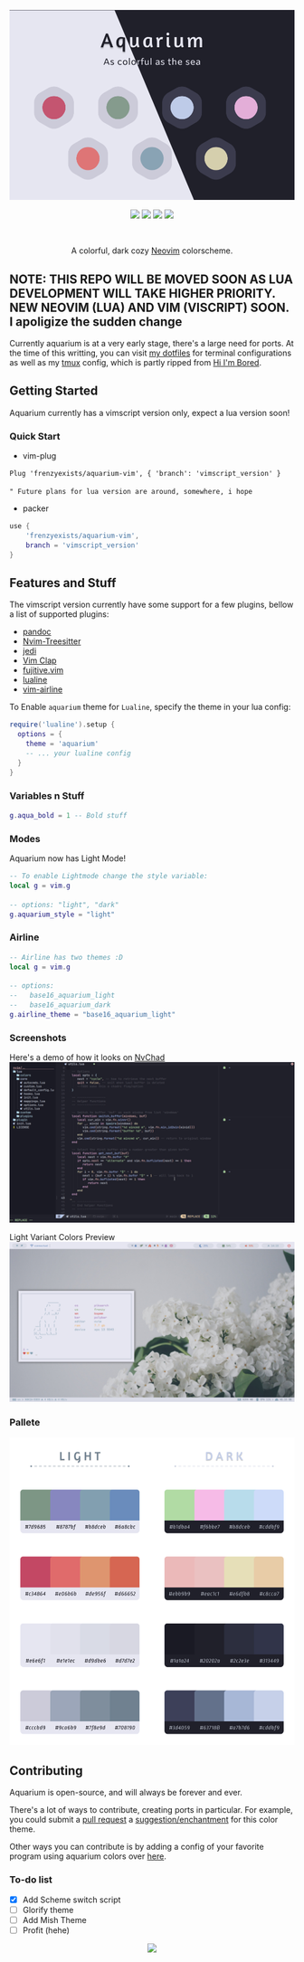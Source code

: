 
<p align="center">
    <a href="https://github.com/FrenzyExists" target="_blank">
        <img src="screenshots/banner.png" alt="Aquarium Banner" width="630"/>
    </a>
</p>
<p align="center">
    <a href="https://github.com/FrenzyExists/aquarium-vim-old/stargazers"><img src="https://img.shields.io/github/stars/FrenzyExists/aquarium-vim-old?colorA=20202a&colorB=cddbf9&style=for-the-badge&logo=starship style=flat-square"></a>
    <a href="https://github.com/FrenzyExists/aquarium-vim-old/releases/latest"><img src="https://img.shields.io/github/release/FrenzyExists/aquarium-vim-old.svg?&style=for-the-badge&label=Release&logo=github&logoColor=eceff4&colorA=20202a&colorB=f6bbe7"/></a> 
    <a href="https://github.com/FrenzyExists/aquarium-vim-old/issues"><img src="https://img.shields.io/github/issues/FrenzyExists/aquarium-vim-old?colorA=20202a&colorB=e6dfb8&style=for-the-badge&logo=bugatti"></a>
    <a href="https://github.com/FrenzyExists/aquarium-vim-old/network/members"><img src="https://img.shields.io/github/forks/FrenzyExists/aquarium-vim-old?colorA=20202a&colorB=ebb9b9&style=for-the-badge&logo=github"></a>
</p>

<br/>

<p align="center">A colorful, dark cozy <a href="https://github.com/neovim/neovim">Neovim</a> colorscheme.</p>

## NOTE: THIS REPO WILL BE MOVED SOON AS LUA DEVELOPMENT WILL TAKE HIGHER PRIORITY. NEW NEOVIM (LUA) AND VIM (VISCRIPT) SOON. I apoligize the sudden change

Currently aquarium is at a very early stage, there's a large need for ports. At the time of this writting, you can visit [my dotfiles](https://github.com/FrenzyExists/dotfiles) for terminal configurations as well as my [tmux](https://github.com/FrenzyExists/dotfiles/blob/master/config/.tmux.conf) config, which is partly ripped from [Hi I'm Bored](https://github.com/shaunsingh).

## Getting Started
Aquarium currently has a vimscript version only, expect a lua version soon!

### Quick Start

* vim-plug
```vim
Plug 'frenzyexists/aquarium-vim', { 'branch': 'vimscript_version' }

" Future plans for lua version are around, somewhere, i hope
```

* packer
```lua
use {
    'frenzyexists/aquarium-vim',
    branch = 'vimscript_version'
}
```
## Features and Stuff
The vimscript version currently have some support for a few plugins, bellow a list of supported plugins:
- [pandoc](https://github.com/jgm/pandoc)
- [Nvim-Treesitter](https://github.com/tree-sitter/tree-sitter)
- [jedi](https://github.com/davidhalter/jedi)
- [Vim Clap](https://github.com/liuchengxu/vim-clap/tree/master/test)
- [fujitive.vim](https://github.com/tpope/vim-fugitive)
- [lualine](https://github.com/hoob3rt/lualine.nvim)
- [vim-airline]()

To Enable `aquarium` theme for `Lualine`, specify the theme in your lua config:

```lua
require('lualine').setup {
  options = {
    theme = 'aquarium'
    -- ... your lualine config
  }
}
```
### Variables n Stuff
```lua
g.aqua_bold = 1 -- Bold stuff
```

### Modes
Aquarium now has Light Mode!

```lua
-- To enable Lightmode change the style variable:
local g = vim.g

-- options: "light", "dark"
g.aquarium_style = "light"

```

### Airline
```lua
-- Airline has two themes :D
local g = vim.g

-- options:
--   base16_aquarium_light
--   base16_aquarium_dark
g.airline_theme = "base16_aquarium_light"
```

### Screenshots
Here's a demo of how it looks on [NvChad](https://github.com/NvChad/NvChad)
![](screenshots/nv_chad.png)

Light Variant Colors Preview
![](screenshots/preview-light.png)

### Pallete
<p align="center">
    <img src="screenshots/palette.png" alt="Aquarium Palette"/>
</p>

## Contributing
Aquarium is open-source, and will always be forever and ever.

There's a lot of ways to contribute, creating ports in particular. For example, you could submit a [pull request](https://github.com/frenzyexists/aquarium-vim/pulls) a [suggestion/enchantment](https://github.com/frenzyexists/aquarium-vim/issues) for this color theme.

Other ways you can contribute is by adding a config of your favorite program using aquarium colors over [here](https://github.com/FrenzyExists/dotfiles).

### To-do list
- [x] Add Scheme switch script
- [ ] Glorify theme
- [ ] Add Mish Theme
- [ ] Profit (hehe)

<p align="center">
    <a href="https://github.com/frenzyexists/aquarium-vim/blob/main/LICENSE">
        <img src="https://img.shields.io/badge/license-MIT-orange.svg?colorA=20202A&colorB=b8dceb&style=for-the-badge&logo=mitsubishi">
    </a>
</p>

